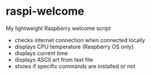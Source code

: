 # raspi-welcome
My lightweight Raspberry welcome script
- checks internet connection when connected locally
- displays CPU temperature (Raspberry OS only)
- displays current time
- displays ASCII art from text file
- shows if specific commands are installed or not